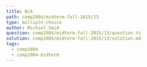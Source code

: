 ```yaml
---
title: N/A
path: comp2804/midterm-fall-2015/13
type: multiple-choice
author: Michiel Smid
question: comp2804/midterm-fall-2015/13/question.ts
solution: comp2804/midterm-fall-2015/13/solution.md
tags:
  - comp2804
  - comp2804-midterm
---
```

